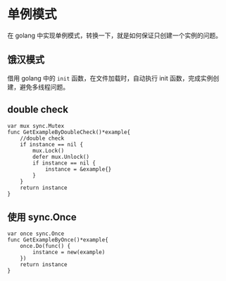 # 单例模式

在 golang 中实现单例模式，转换一下，就是如何保证只创建一个实例的问题。

## 饿汉模式

借用 golang 中的 `init` 函数，在文件加载时，自动执行 init 函数，完成实例创建，避免多线程问题。

## double check

```golang
var mux sync.Mutex
func GetExampleByDoubleCheck()*example{
	//double check
	if instance == nil {
		mux.Lock()
		defer mux.Unlock()
		if instance == nil {
			instance = &example{}
		}
	}
	return instance
}
```

## 使用 sync.Once

```golang
var once sync.Once
func GetExampleByOnce()*example{
	once.Do(func() {
		instance = new(example)
	})
	return instance
}
```